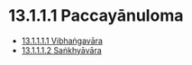 

# 13.1.1.1 Paccayānuloma

* [13.1.1.1.1 Vibhaṅgavāra](13.1.1.1/13.1.1.1.1.md)
* [13.1.1.1.2 Saṅkhyāvāra](13.1.1.1/13.1.1.1.2.md)



